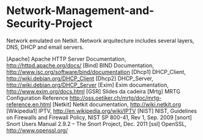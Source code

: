 # Network-Management-and-Security-Project

Network emulated on Netkit. 	Network arquitecture includes several layers, DNS, DHCP and email servers.


[Apache]	Apache	HTTP	Server	Documentation,	http://httpd.apache.org/docs/
[Bind]	BIND	Documentation,	http://www.isc.org/software/bind/documentation
[Dhcp1]	DHCP_Client,	http://wiki.debian.org/DHCP_Client
[Dhcp2]	DHCP_Server,	http://wiki.debian.org/DHCP_Server
[Exim]	Exim	documentation,	http://www.exim.org/docs.html
[GSR]	Slides	da	cadeira
[Mrtg]	MRTG	Configuration	Reference	http://oss.oetiker.ch/mrtg/doc/mrtg-reference.en.html
[Netkit]	Netkit	documentation,	http://wiki.netkit.org
[Wikipedia1]	IPTV,	http://en.wikipedia.org/wiki/IPTV
[NIST]	NIST,	Guidelines	on	Firewalls	and	Firewall	Policy,	NIST	SP	800-41,	Rev	1,	Sep.	2009
[snort]	Snort	Users	Manual	2.9.2	– The	Snort	Project,	Dec.	2011
[ssl]	OpenSSL,	http://www.openssl.org/


